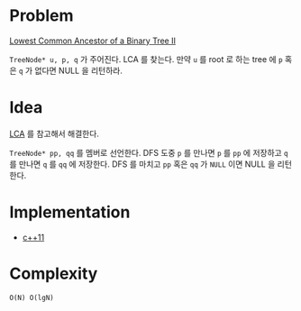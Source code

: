 # Problem

[Lowest Common Ancestor of a Binary Tree II](https://leetcode.com/problems/lowest-common-ancestor-of-a-binary-tree-ii/)

`TreeNode* u, p, q` 가 주어진다. LCA 를 찾는다. 만약 `u` 를 root 로
하는 tree 에 `p` 혹은 `q` 가 없다면 NULL 을 리턴하라.

# Idea

[LCA](/fundamentals/tree/lca/README.md) 를 참고해서 해결한다.

`TreeNode* pp, qq` 를 멤버로 선언한다. DFS 도중 `p` 를 만나면 `p` 를
`pp` 에 저장하고 `q` 를 만나면 `q` 를 `qq` 에 저장한다. DFS 를 마치고
`pp` 혹은 `qq` 가 `NULL` 이면 NULL 을 리턴한다.

# Implementation

* [c++11](a.cpp)

# Complexity

```
O(N) O(lgN)
```
